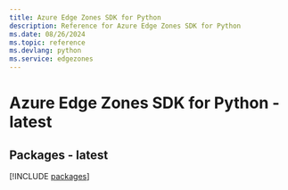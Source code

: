 ```yaml
---
title: Azure Edge Zones SDK for Python
description: Reference for Azure Edge Zones SDK for Python
ms.date: 08/26/2024
ms.topic: reference
ms.devlang: python
ms.service: edgezones
---
```

# Azure Edge Zones SDK for Python - latest
## Packages - latest
[!INCLUDE [packages](edge-zones-index.md)]